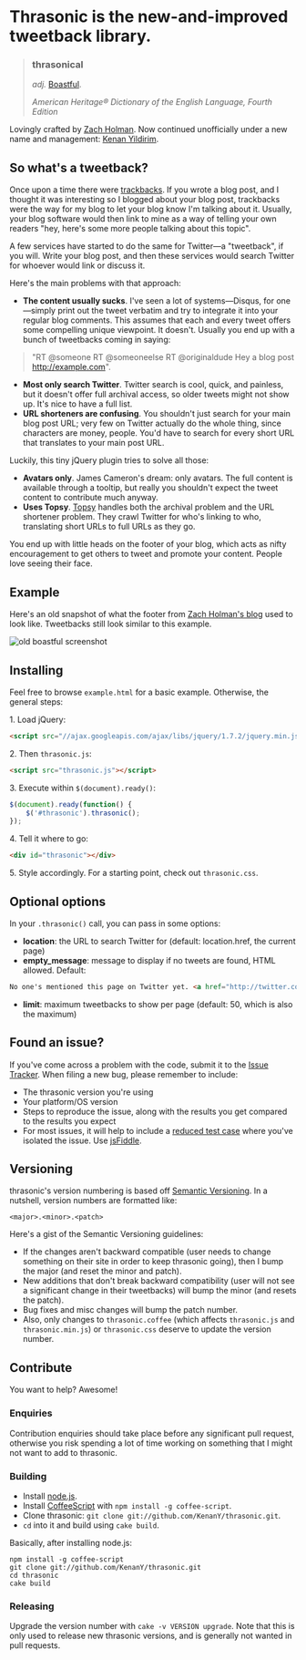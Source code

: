 ﻿# Thrasonic is the new-and-improved tweetback library.

> ### thrasonical  
> _adj._ [Boastful][boastful].
> 
> _American Heritage® Dictionary of the English Language, Fourth Edition_

Lovingly crafted by [Zach Holman][holman]. Now continued unofficially under a new name and management: [Kenan Yildirim][kenany].

## So what's a tweetback?

Once upon a time there were [trackbacks][trackback]. If you wrote a blog post, and I thought it was interesting so I blogged about your blog post, trackbacks were the way for my blog to let your blog know I'm talking about it. Usually, your blog software would then link to mine as a way of telling your own readers "hey, here's some more people talking about this topic".

A few services have started to do the same for Twitter—a "tweetback", if you will. Write your blog post, and then these services would search Twitter for whoever would link or discuss it.

Here's the main problems with that approach:

- **The content usually sucks**. I've seen a lot of systems—Disqus, for one—simply print out the tweet verbatim and try to integrate it into your regular blog comments. This assumes that each and every tweet offers some compelling unique viewpoint. It doesn't. Usually you end up with a bunch of tweetbacks coming in saying: 

> "RT @someone RT @someoneelse RT @originaldude Hey a blog post http://example.com".

- **Most only search Twitter**. Twitter search is cool, quick, and painless, but it doesn't offer full archival access, so older tweets might not show up. It's nice to have a full list.
- **URL shorteners are confusing**. You shouldn't just search for your main blog post URL; very few on Twitter actually do the whole thing, since characters are money, people. You'd have to search for every short URL that translates to your main post URL.

Luckily, this tiny jQuery plugin tries to solve all those:

- **Avatars only**. James Cameron's dream: only avatars. The full content is available through a tooltip, but really you shouldn't expect the tweet content to contribute much anyway.
- **Uses Topsy**. [Topsy][topsy] handles both the archival problem and the URL shortener problem. They crawl Twitter for who's linking to who, translating short URLs to full URLs as they go.

You end up with little heads on the footer of your blog, which acts as nifty encouragement to get others to tweet and promote your content. People love seeing their face.

## Example

Here's an old snapshot of what the footer from [Zach Holman's blog](holman) used to look like. Tweetbacks still look similar to this example.

![old boastful screenshot](http://files.droplr.com/files/11322372/oO5q.jquery.boastful.png)

## Installing

Feel free to browse `example.html` for a basic example. Otherwise, the general steps:

1\. Load jQuery:

``` html
<script src="//ajax.googleapis.com/ajax/libs/jquery/1.7.2/jquery.min.js"></script>
```

2\. Then `thrasonic.js`:

``` html
<script src="thrasonic.js"></script>
```

3\. Execute within `$(document).ready()`:

``` js
$(document).ready(function() {
    $('#thrasonic').thrasonic();
});
```

4\. Tell it where to go:

``` html
<div id="thrasonic"></div>
```

5\. Style accordingly. For a starting point, check out `thrasonic.css`.

## Optional options

In your `.thrasonic()` call, you can pass in some options:

- **location**: the URL to search Twitter for (default: location.href, the current page)
- **empty_message**: message to display if no tweets are found, HTML allowed. Default: 

``` html
No one's mentioned this page on Twitter yet. <a href="http://twitter.com?status=page_url_here">You could be the first</a>.
```

- **limit**: maximum tweetbacks to show per page (default: 50, which is also the maximum)

## Found an issue?

If you've come across a problem with the code, submit it to the [Issue Tracker][issues].  When filing a new bug, please remember to include:

* The thrasonic version you're using
* Your platform/OS version
* Steps to reproduce the issue, along with the results you get compared to the results you expect
* For most issues, it will help to include a [reduced test case][reduce] where you've isolated the issue. Use [jsFiddle][jsfiddle].

## Versioning

thrasonic's version numbering is based off [Semantic Versioning][semver]. In a nutshell, version numbers are formatted like:

`<major>.<minor>.<patch>`

Here's a gist of the Semantic Versioning guidelines:

* If the changes aren't backward compatible (user needs to change something on their site in order to keep thrasonic going), then I bump the major (and reset the minor and patch).
* New additions that don't break backward compatibility (user will not see a significant change in their tweetbacks) will bump the minor (and resets the patch).
* Bug fixes and misc changes will bump the patch number.
* Also, only changes to `thrasonic.coffee` (which affects `thrasonic.js` and `thrasonic.min.js`) or `thrasonic.css` deserve to update the version number.

## Contribute

You want to help? Awesome!

### Enquiries

Contribution enquiries should take place before any significant pull request, otherwise you risk spending a lot of time working on something that I might not want to add to thrasonic.

### Building

* Install [node.js][nodejs].
* Install [CoffeeScript][coffee] with `npm install -g coffee-script`.
* Clone thrasonic: `git clone git://github.com/KenanY/thrasonic.git`.
* `cd` into it and build using `cake build`.

Basically, after installing node.js:

```
npm install -g coffee-script
git clone git://github.com/KenanY/thrasonic.git
cd thrasonic
cake build
```

### Releasing

Upgrade the version number with `cake -v VERSION upgrade`. Note that this is only used to release new thrasonic versions, and is generally not wanted in pull requests.


   [boastful]: https://github.com/holman/boastful
   [coffee]: http://coffeescript.org/
   [holman]: http://zachholman.com/
   [issues]: https://github.com/KenanY/thrasonic/issues
   [jsfiddle]: http://jsfiddle.net/
   [kenany]: http://kenany.me/
   [nodejs]: http://nodejs.org/
   [reduce]: http://css-tricks.com/reduced-test-cases/
   [semver]: http://semver.org/
   [topsy]: http://topsy.com/
   [trackback]: https://en.wikipedia.org/wiki/Trackback
   
